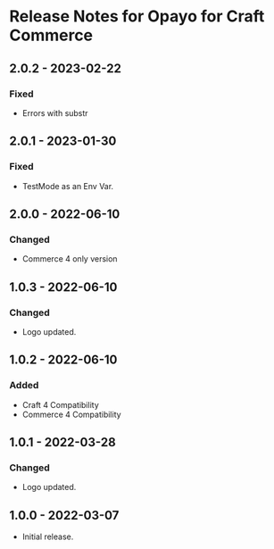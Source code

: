 # Release Notes for Opayo for Craft Commerce

## 2.0.2 - 2023-02-22
### Fixed
- Errors with substr

## 2.0.1 - 2023-01-30
### Fixed
- TestMode as an Env Var.

## 2.0.0 - 2022-06-10
### Changed
- Commerce 4 only version

## 1.0.3 - 2022-06-10
### Changed
- Logo updated.

## 1.0.2 - 2022-06-10
### Added
- Craft 4 Compatibility
- Commerce 4 Compatibility

## 1.0.1 - 2022-03-28
### Changed
- Logo updated.

## 1.0.0 - 2022-03-07

- Initial release.
